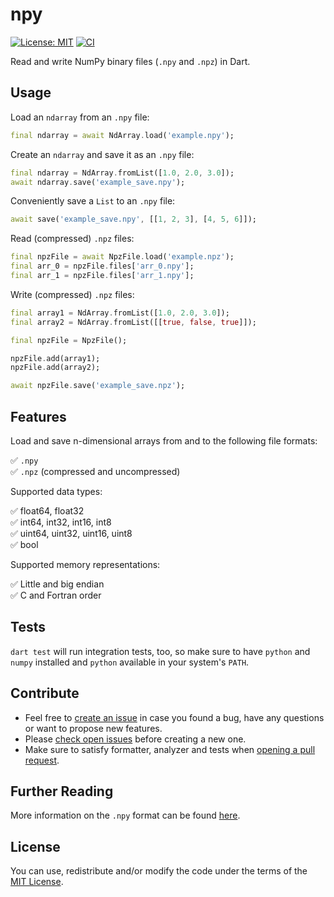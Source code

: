# npy

[![License: MIT](https://img.shields.io/badge/License-MIT-blue.svg)](https://github.com/minhqdao/npy/blob/main/LICENSE)
[![CI](https://github.com/minhqdao/npy/actions/workflows/ci.yml/badge.svg)](https://github.com/minhqdao/npy/actions/workflows/ci.yml)

Read and write NumPy binary files (`.npy` and `.npz`) in Dart.

## Usage

Load an `ndarray` from an `.npy` file:

```dart
final ndarray = await NdArray.load('example.npy');
```

Create an `ndarray` and save it as an `.npy` file:

```dart
final ndarray = NdArray.fromList([1.0, 2.0, 3.0]);
await ndarray.save('example_save.npy');
```

Conveniently save a `List` to an `.npy` file:

```dart
await save('example_save.npy', [[1, 2, 3], [4, 5, 6]]);
```

Read (compressed) `.npz` files:

```dart
final npzFile = await NpzFile.load('example.npz');
final arr_0 = npzFile.files['arr_0.npy'];
final arr_1 = npzFile.files['arr_1.npy'];
```

Write (compressed) `.npz` files:

```dart
final array1 = NdArray.fromList([1.0, 2.0, 3.0]);
final array2 = NdArray.fromList([[true, false, true]]);

final npzFile = NpzFile();

npzFile.add(array1);
npzFile.add(array2);

await npzFile.save('example_save.npz');
```

## Features

Load and save n-dimensional arrays from and to the following file formats:

✅ `.npy` \
✅ `.npz` (compressed and uncompressed)

Supported data types:

✅ float64, float32\
✅ int64, int32, int16, int8\
✅ uint64, uint32, uint16, uint8\
✅ bool

Supported memory representations:

✅ Little and big endian\
✅ C and Fortran order

## Tests

`dart test` will run integration tests, too, so make sure to have `python` and `numpy` installed and `python` available in your system's `PATH`.

## Contribute

- Feel free to [create an issue](https://github.com/minhqdao/npy/issues) in case you found a bug, have any questions or want to propose new features.
- Please [check open issues](https://github.com/minhqdao/npy/issues) before creating a new one.
- Make sure to satisfy formatter, analyzer and tests when [opening a pull request](https://github.com/minhqdao/npy/pulls).

## Further Reading

More information on the `.npy` format can be found [here](https://numpy.org/doc/stable/reference/generated/numpy.lib.format.html).

## License

You can use, redistribute and/or modify the code under the terms of the [MIT License](https://github.com/minhqdao/npy/blob/main/LICENSE).
